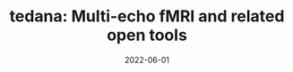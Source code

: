 ---
title: "tedana: Multi-echo fMRI and related open tools"
project_id: multi_echo
date: 2022-06-01
conference_id: "OHBM_2022"
presenters:
   - daniel_handwerker
   - peter_bandettini
   - javier_gonzalez-castillo
   - joshua_teves
summary: "<p>tedana is:</p>

<p>1. Open software in a best practice based development framework to test and improve multi-echo methods with an emphasis on an ICA-based denoising method</p>

<p>2. Makes multi-echo fMRI denoising methods more accessible and understandable</p>

<p>3. A <em>community </em>and resources for people interested in multi-echo fMRI whether or not they use tedana software</p>"
file: /assets/presentations/tedana_poster_OHBM2022.pdf
filename: tedana_poster_OHBM2022.pdf
layout: presentation
---